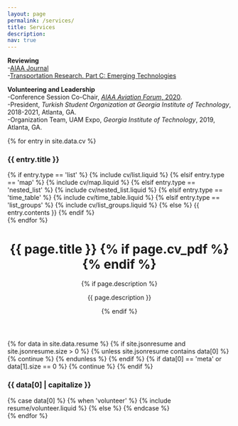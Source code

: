 ```yaml
---
layout: page
permalink: /services/
title: Services
description: 
nav: true
---
```


**Reviewing** <br/>
  -<a href="https://arc.aiaa.org/loi/aiaaj">AIAA Journal</a> <br/>
  -<a href="https://www.sciencedirect.com/journal/transportation-research-part-c-emerging-technologies">Transportation Research. Part C: Emerging Technologies</a> <br/> 


**Volunteering and Leadership** <br/>
 -Conference Session Co-Chair, <a href="https://www.aiaa.org/aviation"> _AIAA Aviation Forum_, 2020</a>. <br/>
 -President, _Turkish Student Organization at Georgia Institute of Technology_, 2018-2021, Atlanta, GA. <br/>
 -Organization Team, UAM Expo, _Georgia Institute of Technology_, 2019, Atlanta, GA. <br/>
 

<!-- Education,  Interests -->

  <article>
      <div class="cv">
        {% for entry in site.data.cv %}
          <a class="anchor" id="{{ entry.title }}"></a>
          <div class="card mt-3 p-3">
            <h3 class="card-title font-weight-medium">{{ entry.title }}</h3>
            <div>
              {% if entry.type == 'list' %}
                {% include cv/list.liquid %}
              {% elsif entry.type == 'map' %}
                {% include cv/map.liquid %}
              {% elsif entry.type == 'nested_list' %}
                {% include cv/nested_list.liquid %}
              {% elsif entry.type == 'time_table' %}
                {% include cv/time_table.liquid %}
              {% elsif entry.type == 'list_groups' %}
                {% include cv/list_groups.liquid %}
              {% else %}
                {{ entry.contents }}
              {% endif %}
            </div>
          </div>
        {% endfor %}
      </div>
    </article>
  </div>

  <div class="post">
    <header class="post-header">
      <h1 class="post-title">
        {{ page.title }}
        {% if page.cv_pdf %}
          <a
            href="{{ page.cv_pdf | prepend: 'assets/pdf/' | relative_url}}"
            target="_blank"
            rel="noopener noreferrer"
            class="float-right"
            ><i class="fa-solid fa-file-pdf"></i
          ></a>
        {% endif %}
      </h1>
      {% if page.description %}
        <p class="post-description">{{ page.description }}</p>
      {% endif %}
    </header>
    
   <article>
      <div class="cv">
        {% for data in site.data.resume %}
          {% if site.jsonresume and site.jsonresume.size > 0 %}
            {% unless site.jsonresume contains data[0] %}
              {% continue %}
            {% endunless %}
          {% endif %}
          {% if data[0] == 'meta' or data[1].size == 0 %} {% continue %} {% endif %}
          <a class="anchor" id="{{ data[0] }}"></a>
          <div class="card mt-3 p-3">
            <h3 class="card-title font-weight-medium">{{ data[0] | capitalize }}</h3>
            <div>
              {% case data[0] %}
                {% when 'volunteer' %}
                  {% include resume/volunteer.liquid %}
                {% else %}
            {% endcase %}
           </div>
         </div>
       {% endfor %}
     </div>
   </article>

<!---
-Culture Chair, _Turkish Student Organization at Georgia Institute of Technology_, 2017-2018, Atlanta, GA. 
**Funding Proposal Experience** <br/>
 -_ARPA-E_: DIFFERENTIATE (Design Intelligence Fostering Formidable Energy Reduction and Enabling Novel Totally Impactful Advanced Technology Enhancements) Program.
For now, this page is assumed to be a static description of your courses. You can convert it to a collection similar to `_projects/` so that you can have a dedicated page for each course.--->
